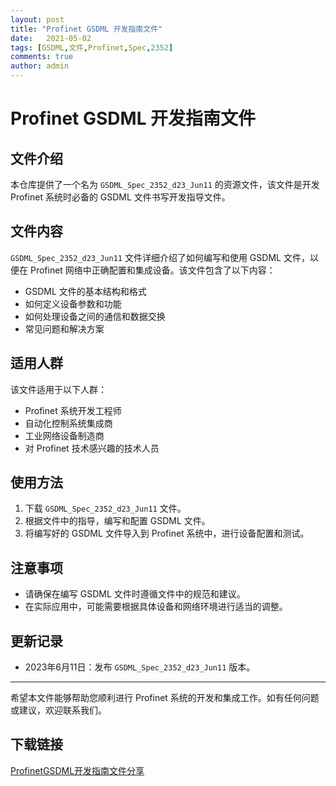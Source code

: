 ```yaml
---
layout: post
title: "Profinet GSDML 开发指南文件"
date:   2021-05-02
tags: [GSDML,文件,Profinet,Spec,2352]
comments: true
author: admin
---
```

# Profinet GSDML 开发指南文件

## 文件介绍

本仓库提供了一个名为 `GSDML_Spec_2352_d23_Jun11` 的资源文件，该文件是开发 Profinet 系统时必备的 GSDML 文件书写开发指导文件。

## 文件内容

`GSDML_Spec_2352_d23_Jun11` 文件详细介绍了如何编写和使用 GSDML 文件，以便在 Profinet 网络中正确配置和集成设备。该文件包含了以下内容：

- GSDML 文件的基本结构和格式
- 如何定义设备参数和功能
- 如何处理设备之间的通信和数据交换
- 常见问题和解决方案

## 适用人群

该文件适用于以下人群：

- Profinet 系统开发工程师
- 自动化控制系统集成商
- 工业网络设备制造商
- 对 Profinet 技术感兴趣的技术人员

## 使用方法

1. 下载 `GSDML_Spec_2352_d23_Jun11` 文件。
2. 根据文件中的指导，编写和配置 GSDML 文件。
3. 将编写好的 GSDML 文件导入到 Profinet 系统中，进行设备配置和测试。

## 注意事项

- 请确保在编写 GSDML 文件时遵循文件中的规范和建议。
- 在实际应用中，可能需要根据具体设备和网络环境进行适当的调整。

## 更新记录

- 2023年6月11日：发布 `GSDML_Spec_2352_d23_Jun11` 版本。

---

希望本文件能够帮助您顺利进行 Profinet 系统的开发和集成工作。如有任何问题或建议，欢迎联系我们。

## 下载链接

[ProfinetGSDML开发指南文件分享](https://pan.quark.cn/s/7a431f613fd6)